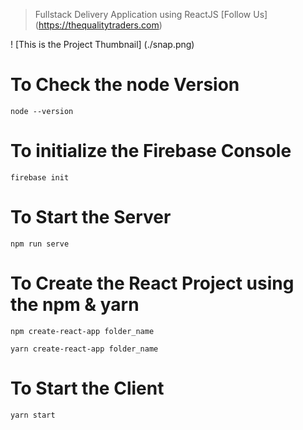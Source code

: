 > Fullstack Delivery Application using ReactJS
> [Follow Us] (https://thequalitytraders.com)

! [This is the Project Thumbnail] (./snap.png)

# To Check the node Version

```
node --version
```

# To initialize the Firebase Console

```
firebase init
```

# To Start the Server

```
npm run serve
```

# To Create the React Project using the npm & yarn

```
npm create-react-app folder_name
```

```
yarn create-react-app folder_name
```

# To Start the Client

```
yarn start
```
